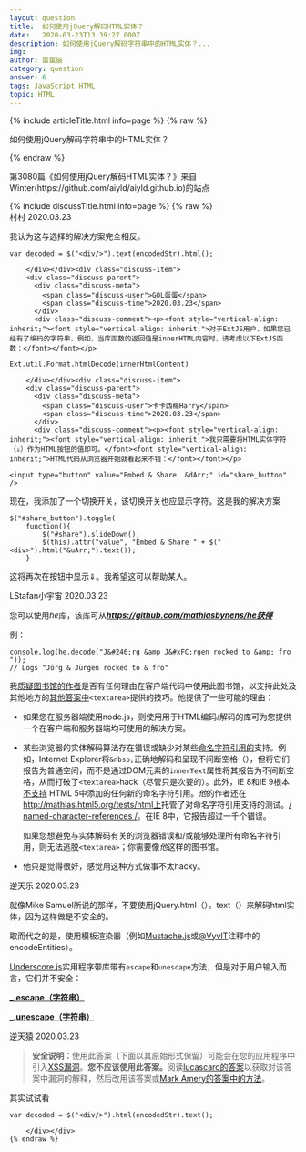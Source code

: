 ```yaml
---
layout: question
title:  如何使用jQuery解码HTML实体？
date:   2020-03-23T13:39:27.000Z
description: 如何使用jQuery解码字符串中的HTML实体？...
img: 
author: 蛋蛋猿
category: question
answer: 6
tags: JavaScript HTML
topic: HTML
---
```

<div class="article-root">
  <div class="article">
    {% include articleTitle.html info=page %}
    {% raw %}
    <div class="article-content"><p><font style="vertical-align: inherit;"><font style="vertical-align: inherit;">如何使用jQuery解码字符串中的HTML实体？</font></font></p></div>
    {% endraw %}
  </div>
  <p class="winter_mark">第3080篇《如何使用jQuery解码HTML实体？》来自Winter(https://github.com/aiyld/aiyld.github.io)的站点</p>
  <div class="discuss-wrapper">
    {% include discussTitle.html info=page %}
    {% raw %}
    <div class="discuss-item">
        <div class="discuss-parent">
          <div class="discuss-meta">
            <span class="discuss-user">村村</span>
            <span class="discuss-time">2020.03.23</span>
          </div>
          <div class="discuss-comment"><p><font style="vertical-align: inherit;"><font style="vertical-align: inherit;">我认为这与选择的解决方案完全相反。</font></font></p>

<pre><code>var decoded = $("&lt;div/&gt;").text(encodedStr).html();
</code></pre></div>
        </div></div><div class="discuss-item">
        <div class="discuss-parent">
          <div class="discuss-meta">
            <span class="discuss-user">GOL蛋蛋</span>
            <span class="discuss-time">2020.03.23</span>
          </div>
          <div class="discuss-comment"><p><font style="vertical-align: inherit;"><font style="vertical-align: inherit;">对于ExtJS用户，如果您已经有了编码的字符串，例如，当库函数的返回值是innerHTML内容时，请考虑以下ExtJS函数：</font></font></p>

<pre><code>Ext.util.Format.htmlDecode(innerHtmlContent)
</code></pre></div>
        </div></div><div class="discuss-item">
        <div class="discuss-parent">
          <div class="discuss-meta">
            <span class="discuss-user">卡卡西梅Harry</span>
            <span class="discuss-time">2020.03.23</span>
          </div>
          <div class="discuss-comment"><p><font style="vertical-align: inherit;"><font style="vertical-align: inherit;">我只需要将HTML实体字符（⇓）作为HTML按钮的值即可。</font><font style="vertical-align: inherit;">HTML代码从浏览器开始就看起来不错：</font></font></p>

<pre><code>&lt;input type="button" value="Embed &amp; Share  &amp;dArr;" id="share_button" /&gt;
</code></pre>

<p><font style="vertical-align: inherit;"><font style="vertical-align: inherit;">现在，我添加了一个切换开关，该切换开关也应显示字符。</font><font style="vertical-align: inherit;">这是我的解决方案</font></font></p>

<pre><code>$("#share_button").toggle(<font></font>
    function(){<font></font>
        $("#share").slideDown();<font></font>
        $(this).attr("value", "Embed &amp; Share " + $("&lt;div&gt;").html("&amp;uArr;").text());<font></font>
    }<font></font>
</code></pre>

<p><font style="vertical-align: inherit;"><font style="vertical-align: inherit;">这将再次在按钮中显示⇓。</font><font style="vertical-align: inherit;">我希望这可以帮助某人。</font></font></p></div>
        </div></div><div class="discuss-item">
        <div class="discuss-parent">
          <div class="discuss-meta">
            <span class="discuss-user">LStafan小宇宙</span>
            <span class="discuss-time">2020.03.23</span>
          </div>
          <div class="discuss-comment"><p><font style="vertical-align: inherit;"><font style="vertical-align: inherit;">您可以使用</font></font><em><font style="vertical-align: inherit;"><font style="vertical-align: inherit;">he</font></font></em><font style="vertical-align: inherit;"><font style="vertical-align: inherit;">库，</font><font style="vertical-align: inherit;">该</font><font style="vertical-align: inherit;">库可从</font></font><strong><em><a href="https://github.com/mathiasbynens/he" rel="noreferrer"><font style="vertical-align: inherit;"><font style="vertical-align: inherit;">https://github.com/mathiasbynens/he获得</font></font></a></em></strong></p>

<p><font style="vertical-align: inherit;"><font style="vertical-align: inherit;">例：</font></font></p>

<pre><code>console.log(he.decode("J&amp;#246;rg &amp;amp J&amp;#xFC;rgen rocked to &amp;amp; fro "));<font></font>
// Logs "Jörg &amp; Jürgen rocked to &amp; fro"<font></font>
</code></pre>

<p><font style="vertical-align: inherit;"><font style="vertical-align: inherit;">我</font></font><a href="https://github.com/mathiasbynens/he/issues/18" rel="noreferrer"><font style="vertical-align: inherit;"><font style="vertical-align: inherit;">质疑图书馆的作者</font></font></a><font style="vertical-align: inherit;"><font style="vertical-align: inherit;">是否有任何理由在客户端代码中使用此图书馆，以支持</font><font style="vertical-align: inherit;">此处及其他地方的</font><a href="https://stackoverflow.com/a/10526903/1709587"><font style="vertical-align: inherit;">其他答案中</font></a></font><code>&lt;textarea&gt;</code><font style="vertical-align: inherit;"><font style="vertical-align: inherit;">提供</font><font style="vertical-align: inherit;">的</font><font style="vertical-align: inherit;">技巧</font><font style="vertical-align: inherit;">。</font><font style="vertical-align: inherit;">他提供了一些可能的理由：</font></font><a href="https://stackoverflow.com/a/10526903/1709587"><font style="vertical-align: inherit;"></font></a><font style="vertical-align: inherit;"></font></p>

<ul>
<li><p><font style="vertical-align: inherit;"><font style="vertical-align: inherit;">如果您在服务器端使用node.js，则使用用于HTML编码/解码的库可为您提供一个在客户端和服务器端均可使用的解决方案。</font></font></p></li>
<li><p><font style="vertical-align: inherit;"><font style="vertical-align: inherit;">某些浏览器的实体解码算法存在错误或缺少对某些</font></font><a href="http://www.whatwg.org/specs/web-apps/current-work/multipage/named-character-references.html" rel="noreferrer"><font style="vertical-align: inherit;"><font style="vertical-align: inherit;">命名字符引用的</font></font></a><font style="vertical-align: inherit;"><font style="vertical-align: inherit;">支持</font><font style="vertical-align: inherit;">。</font><font style="vertical-align: inherit;">例如，Internet Explorer将</font></font><code>&amp;nbsp;</code><font style="vertical-align: inherit;"><font style="vertical-align: inherit;">正确地</font><font style="vertical-align: inherit;">解码和呈现不间断空格（</font><font style="vertical-align: inherit;">），但将它们报告为普通空间，而不是通过DOM元素的</font></font><code>innerText</code><font style="vertical-align: inherit;"><font style="vertical-align: inherit;">属性将其</font><font style="vertical-align: inherit;">报告为不间断空格</font><font style="vertical-align: inherit;">，从而打破了</font></font><code>&lt;textarea&gt;</code><font style="vertical-align: inherit;"><font style="vertical-align: inherit;">hack（尽管只是次要的）。</font><font style="vertical-align: inherit;">此外，IE 8和IE 9根本</font></font><a href="https://stackoverflow.com/questions/15207604/ie8-is-not-rendering-some-of-the-html-name-entities"><font style="vertical-align: inherit;"><font style="vertical-align: inherit;">不支持</font></font></a><font style="vertical-align: inherit;"><font style="vertical-align: inherit;"> HTML 5中添加的任何新的命名字符引用。</font></font><em><font style="vertical-align: inherit;"><font style="vertical-align: inherit;">他</font></font></em><font style="vertical-align: inherit;"><font style="vertical-align: inherit;">的作者</font><font style="vertical-align: inherit;">还在</font></font><a href="http://mathias.html5.org/tests/html/named-character-references/" rel="noreferrer"><font style="vertical-align: inherit;"><font style="vertical-align: inherit;">http://mathias.html5.org/tests/html上</font></font></a><font style="vertical-align: inherit;"><font style="vertical-align: inherit;">托管了对命名字符引用支持的测试。</font><a href="http://mathias.html5.org/tests/html/named-character-references/" rel="noreferrer"><font style="vertical-align: inherit;">/ named-character-references /</font></a><font style="vertical-align: inherit;">。</font><font style="vertical-align: inherit;">在IE 8中，它报告超过一千个错误。</font></font></p>

<p><font style="vertical-align: inherit;"><font style="vertical-align: inherit;">如果您想避免与实体解码有关的浏览器错误和/或能够处理所有命名字符引用，则无法逃脱</font></font><code>&lt;textarea&gt;</code><font style="vertical-align: inherit;"><font style="vertical-align: inherit;">；</font><font style="vertical-align: inherit;">你需要像</font></font><em><font style="vertical-align: inherit;"><font style="vertical-align: inherit;">他</font></font></em><font style="vertical-align: inherit;"><font style="vertical-align: inherit;">这样的图书馆</font><font style="vertical-align: inherit;">。</font></font></p></li>
<li><p><font style="vertical-align: inherit;"><font style="vertical-align: inherit;">他只是觉得很好，感觉用这种方式做事不太hacky。</font></font></p></li>
</ul></div>
        </div></div><div class="discuss-item">
        <div class="discuss-parent">
          <div class="discuss-meta">
            <span class="discuss-user">逆天乐</span>
            <span class="discuss-time">2020.03.23</span>
          </div>
          <div class="discuss-comment"><p><font style="vertical-align: inherit;"><font style="vertical-align: inherit;">就像Mike Samuel所说的那样，不要使用jQuery.html（）。text（）来解码html实体，因为这样做是不安全的。</font></font></p>

<p><font style="vertical-align: inherit;"><font style="vertical-align: inherit;">取而代之的是，使用模板渲染器（例如</font></font><a href="http://mustache.github.io/" rel="noreferrer"><font style="vertical-align: inherit;"><font style="vertical-align: inherit;">Mustache.js</font></font></a><font style="vertical-align: inherit;"><font style="vertical-align: inherit;">或</font></font><a href="https://stackoverflow.com/a/27385169/175954"><font style="vertical-align: inherit;"><font style="vertical-align: inherit;">@VyvIT</font></font></a><font style="vertical-align: inherit;"><font style="vertical-align: inherit;">注释中的encodeEntities）。</font></font></p>

<p><a href="http://underscorejs.org/" rel="noreferrer"><font style="vertical-align: inherit;"><font style="vertical-align: inherit;">Underscore.js</font></font></a><font style="vertical-align: inherit;"><font style="vertical-align: inherit;">实用程序带库带有</font></font><code>escape</code><font style="vertical-align: inherit;"><font style="vertical-align: inherit;">和</font></font><code>unescape</code><font style="vertical-align: inherit;"><font style="vertical-align: inherit;">方法，但是对于用户输入而言，它们并不安全：</font></font></p>

<p><strong><a href="http://underscorejs.org/#escape" rel="noreferrer"><font style="vertical-align: inherit;"><font style="vertical-align: inherit;">_.escape（字符串）</font></font></a></strong></p>

<p><strong><a href="http://underscorejs.org/#unescape" rel="noreferrer"><font style="vertical-align: inherit;"><font style="vertical-align: inherit;">_.unescape（字符串）</font></font></a></strong></p></div>
        </div></div><div class="discuss-item">
        <div class="discuss-parent">
          <div class="discuss-meta">
            <span class="discuss-user">逆天猿</span>
            <span class="discuss-time">2020.03.23</span>
          </div>
          <div class="discuss-comment"><blockquote>
  <p><strong><font style="vertical-align: inherit;"><font style="vertical-align: inherit;">安全说明：</font></font></strong><font style="vertical-align: inherit;"><font style="vertical-align: inherit;">使用此答案（下面以其原始形式保留）可能会</font><font style="vertical-align: inherit;">在您的应用程序中</font><font style="vertical-align: inherit;">引入</font></font><a href="https://www.owasp.org/index.php/Cross-site_Scripting_(XSS)" rel="noreferrer"><font style="vertical-align: inherit;"><font style="vertical-align: inherit;">XSS漏洞</font></font></a><font style="vertical-align: inherit;"><font style="vertical-align: inherit;">。</font></font><strong><font style="vertical-align: inherit;"><font style="vertical-align: inherit;">您不应该使用此答案。</font></font></strong><font style="vertical-align: inherit;"><font style="vertical-align: inherit;">阅读</font></font><a href="https://stackoverflow.com/a/1395954/1709587"><font style="vertical-align: inherit;"><font style="vertical-align: inherit;">lucascaro的答案</font></font></a><font style="vertical-align: inherit;"><font style="vertical-align: inherit;">以获取对该答案中漏洞的解释，然后改用该答案或</font></font><a href="https://stackoverflow.com/a/23596964/1709587"><font style="vertical-align: inherit;"><font style="vertical-align: inherit;">Mark Amery的答案中的方法</font></font></a><font style="vertical-align: inherit;"><font style="vertical-align: inherit;">。</font></font></p>
</blockquote>

<p><font style="vertical-align: inherit;"><font style="vertical-align: inherit;">其实试试看 </font></font></p>

<pre><code>var decoded = $("&lt;div/&gt;").html(encodedStr).text();
</code></pre></div>
        </div></div>
    {% endraw %}
  </div>
<div>

